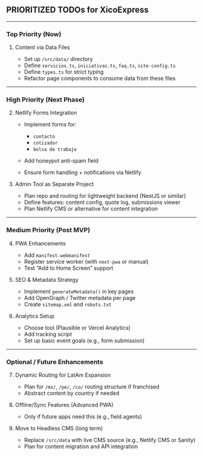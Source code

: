 ## PRIORITIZED TODOs for XicoExpress

---

### Top Priority (Now)

1. Content via Data Files

   * Set up `/src/data/` directory
   * Define `servicios.ts`, `iniciativas.ts`, `faq.ts`, `site-config.ts`
   * Define `types.ts` for strict typing
   * Refactor page components to consume data from these files

---

### High Priority (Next Phase)

2. Netlify Forms Integration

   * Implement forms for:

     * `contacto`
     * `cotizador`
     * `bolsa de trabajo`
   * Add honeypot anti-spam field
   * Ensure form handling + notifications via Netlify

3. Admin Tool as Separate Project

   * Plan repo and routing for lightweight backend (NestJS or similar)
   * Define features: content config, quote log, submissions viewer
   * Plan Netlify CMS or alternative for content integration

---

### Medium Priority (Post MVP)

4. PWA Enhancements

   * Add `manifest.webmanifest`
   * Register service worker (with `next-pwa` or manual)
   * Test “Add to Home Screen” support

5. SEO & Metadata Strategy

   * Implement `generateMetadata()` in key pages
   * Add OpenGraph / Twitter metadata per page
   * Create `sitemap.xml` and `robots.txt`

6. Analytics Setup

   * Choose tool (Plausible or Vercel Analytics)
   * Add tracking script
   * Set up basic event goals (e.g., form submission)

---

### Optional / Future Enhancements

7. Dynamic Routing for LatAm Expansion

   * Plan for `/mx/`, `/pe/`, `/co/` routing structure if franchised
   * Abstract content by country if needed

8. Offline/Sync Features (Advanced PWA)

   * Only if future apps need this (e.g., field agents)

9. Move to Headless CMS (long term)

   * Replace `/src/data` with live CMS source (e.g., Netlify CMS or Sanity)
   * Plan for content migration and API integration